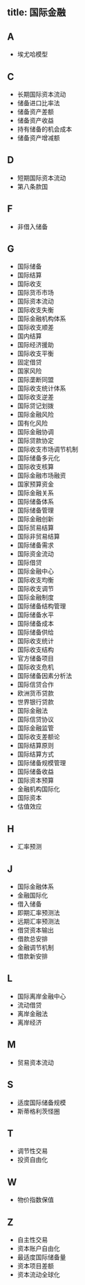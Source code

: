 title: 国际金融
------------------------------------
<!-- zh-CN:+ -->
## A

- 埃尤哈模型

## C

- 长期国际资本流动
- 储备进口比率法
- 储备资产差额
- 储备资产收益
- 持有储备的机会成本
- 储备资产增减额

## D

- 短期国际资本流动
- 第八条款国

## F

- 非借入储备

## G

- 国际储备
- 国际结算
- 国际收支
- 国际货币市场
- 国际资本流动
- 国际收支失衡
- 国际金融机构体系
- 国际收支顺差
- 国内结算
- 国际经济援助
- 国际收支平衡
- 固定借贷
- 国家风险
- 国际垄断同盟
- 国际收支统计体系
- 国际收支逆差
- 国际贷记划拨
- 国际金融风险
- 国有化风险
- 国际金融协调
- 国际贷款协定
- 国际收支市场调节机制
- 国际储备多元化
- 国际收支核算
- 国际金融市场融资
- 国家预算资金
- 国际金融关系
- 国际储备体系
- 国际储备管理
- 国际金融创新
- 国际贸易结算
- 国际非贸易结算
- 国际储备需求
- 国际资金流动
- 国际借贷
- 国际金融中心
- 国际收支均衡
- 国际收支调节
- 国际金融制度
- 国际储备结构管理
- 国际储备水平
- 国际储备成本
- 国际储备供给
- 国际收支统计
- 国际收支结构
- 官方储备项目
- 国际收支危机
- 国际储备因素分析法
- 国际信贷合作
- 欧洲货币贷款
- 世界银行贷款
- 国际金融法
- 国际信贷协议
- 国际金融监管
- 国际收支差额论
- 国际结算原则
- 国际结算方式
- 国际储备规模管理
- 国际储备收益
- 国际资本预算
- 金融机构国际化
- 国际资本
- 估值效应

## H

- 汇率预测

## J

- 国际金融体系
- 金融国际化
- 借入储备
- 即期汇率预测法
- 远期汇率预测法
- 借贷资本输出
- 借款总安排
- 金融调节机制
- 借款新安排

## L

- 国际离岸金融中心
- 流动借贷
- 离岸金融法
- 离岸经济

## M

- 贸易资本流动

## S

- 适度国际储备规模
- 斯蒂格利茨怪圈

## T

- 调节性交易
- 投资自由化

## W

- 物价指数保值

## Z

- 自主性交易
- 资本账户自由化
- 最适度国际储备量
- 资本项目差额
- 资本流动全球化

<!-- zh-CN:- -->
